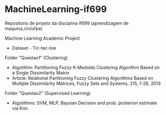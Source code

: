 # MachineLearning-if699
Repositorio de projeto da disciplina if699 (aprendizagem de maquina,cin/ufpe)

Machine Learning Academic Project
- Dataset - Tic-tac-toe

Folder "Questao1" (Clustering)
- Algotithm: Partitioning Fuzzy K-Medoids Clustering Algorithm Based on a Single
Dissimilarity Matrix
- Article: Relational Partitioning Fuzzy Clustering Algorithms Based on Multiple Dissimilarity Matrices, Fuzzy Sets and Systems, 215, 1-28, 2013
 
Folder "Questao2" (Supervised Learning)
- Algotithms: SVM, MLP, Baysian Decision and prob. posteriori estimate via Knn.
